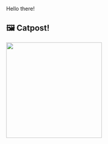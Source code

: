 Hello there!



## 🖼️ Catpost!

<sub>
    <img src="https://cdn2.thecatapi.com/images/8q6.jpg" height="256">
</sub>

